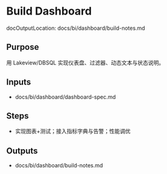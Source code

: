 # Build Dashboard

docOutputLocation: docs/bi/dashboard/build-notes.md

## Purpose

用 Lakeview/DBSQL 实现仪表盘、过滤器、动态文本与状态说明。

## Inputs

- docs/bi/dashboard/dashboard-spec.md

## Steps

- 实现图表+测试；接入指标字典与告警；性能调优

## Outputs

- docs/bi/dashboard/build-notes.md
